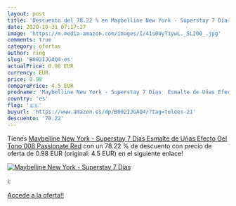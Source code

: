```yaml
---
layout: post
title: 'Descuento del 78.22 % en Maybelline New York - Superstay 7 Días  '
date: 2020-10-31 07:17:27
image: 'https://m.media-amazon.com/images/I/41s0UyTiywL._SL200_.jpg'
comments: true
category: ofertas
author: ring
slug: 'B002IJGAQ4-es'
actualPrice: 0.98 EUR
currency: EUR
price: 0.98
comparePrice: 4.5 EUR
prodname: 'Maybelline New York - Superstay 7 Días  Esmalte de Uñas Efecto Gel  Tono 008 Passionate Red'
country: 'es'
flag: '🇪🇸'
buyurl: 'https://www.amazon.es/dp/B002IJGAQ4/?tag=tolees-21'
descuento: '78.22'
---
```


Tienes [Maybelline New York - Superstay 7 Días  Esmalte de Uñas Efecto Gel  Tono 008 Passionate Red](https://www.amazon.es/dp/B002IJGAQ4/?tag=tolees-21) con un 78.22 % de descuento con precio de oferta de 0.98 EUR (original: 4.5 EUR) en el siguiente enlace!

[![Maybelline New York - Superstay 7 Días  ](https://m.media-amazon.com/images/I/41s0UyTiywL._SL200_.jpg)](https://www.amazon.es/dp/B002IJGAQ4/?tag=tolees-21)

ℹ️:


[Accede a la oferta!!](https://www.amazon.es/dp/B002IJGAQ4/?tag=tolees-21)
